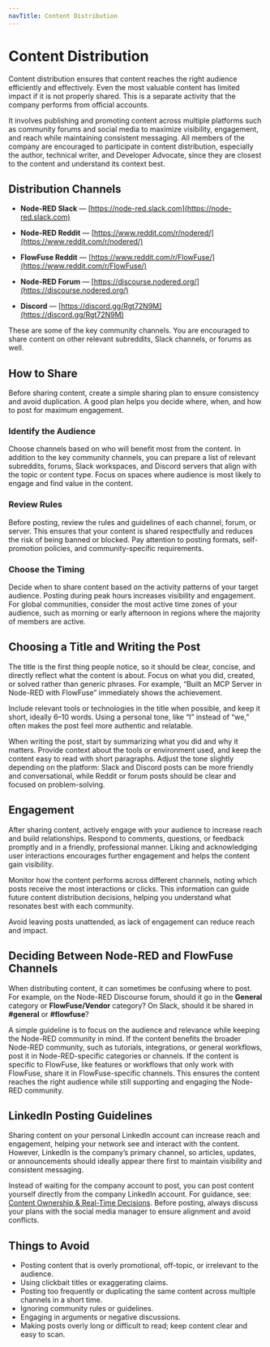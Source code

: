 ```yaml
---
navTitle: Content Distribution
---
```


# Content Distribution

Content distribution ensures that content reaches the right audience efficiently and effectively. Even the most valuable content has limited impact if it is not properly shared. This is a separate activity that the company performs from official accounts.  

It involves publishing and promoting content across multiple platforms such as community forums and social media to maximize visibility, engagement, and reach while maintaining consistent messaging. All members of the company are encouraged to participate in content distribution, especially the author, technical writer, and Developer Advocate, since they are closest to the content and understand its context best.

## Distribution Channels

- **Node-RED Slack** — [https://node-red.slack.com](https://node-red.slack.com)  

- **Node-RED Reddit** — [https://www.reddit.com/r/nodered/](https://www.reddit.com/r/nodered/)   

- **FlowFuse Reddit** — [https://www.reddit.com/r/FlowFuse/](https://www.reddit.com/r/FlowFuse/)  

- **Node-RED Forum** — [https://discourse.nodered.org/](https://discourse.nodered.org/)  

- **Discord** — [https://discord.gg/Rgt72N9M](https://discord.gg/Rgt72N9M)

These are some of the key community channels. You are encouraged to share content on other relevant subreddits, Slack channels, or forums as well.

## How to Share

Before sharing content, create a simple sharing plan to ensure consistency and avoid duplication. A good plan helps you decide where, when, and how to post for maximum engagement.

### Identify the Audience

Choose channels based on who will benefit most from the content. In addition to the key community channels, you can prepare a list of relevant subreddits, forums, Slack workspaces, and Discord servers that align with the topic or content type. Focus on spaces where audience is most likely to engage and find value in the content.

### Review Rules

Before posting, review the rules and guidelines of each channel, forum, or server. This ensures that your content is shared respectfully and reduces the risk of being banned or blocked. Pay attention to posting formats, self-promotion policies, and community-specific requirements.

### Choose the Timing

Decide when to share content based on the activity patterns of your target audience. Posting during peak hours increases visibility and engagement. For global communities, consider the most active time zones of your audience, such as morning or early afternoon in regions where the majority of members are active.  

## Choosing a Title and Writing the Post

The title is the first thing people notice, so it should be clear, concise, and directly reflect what the content is about. Focus on what you did, created, or solved rather than generic phrases. For example, “Built an MCP Server in Node-RED with FlowFuse” immediately shows the achievement.  

Include relevant tools or technologies in the title when possible, and keep it short, ideally 6–10 words. Using a personal tone, like “I” instead of “we,” often makes the post feel more authentic and relatable.  

When writing the post, start by summarizing what you did and why it matters. Provide context about the tools or environment used, and keep the content easy to read with short paragraphs. Adjust the tone slightly depending on the platform: Slack and Discord posts can be more friendly and conversational, while Reddit or forum posts should be clear and focused on problem-solving.

## Engagement

After sharing content, actively engage with your audience to increase reach and build relationships. Respond to comments, questions, or feedback promptly and in a friendly, professional manner. Liking and acknowledging user interactions encourages further engagement and helps the content gain visibility.  

Monitor how the content performs across different channels, noting which posts receive the most interactions or clicks. This information can guide future content distribution decisions, helping you understand what resonates best with each community.  

Avoid leaving posts unattended, as lack of engagement can reduce reach and impact.

## Deciding Between Node-RED and FlowFuse Channels

When distributing content, it can sometimes be confusing where to post. For example, on the Node-RED Discourse forum, should it go in the **General** category or **FlowFuse/Vendor** category? On Slack, should it be shared in **#general** or **#flowfuse**?  

A simple guideline is to focus on the audience and relevance while keeping the Node-RED community in mind. If the content benefits the broader Node-RED community, such as tutorials, integrations, or general workflows, post it in Node-RED-specific categories or channels. If the content is specific to FlowFuse, like features or workflows that only work with FlowFuse, share it in FlowFuse-specific channels. This ensures the content reaches the right audience while still supporting and engaging the Node-RED community.

## LinkedIn Posting Guidelines

Sharing content on your personal LinkedIn account can increase reach and engagement, helping your network see and interact with the content. However, LinkedIn is the company’s primary channel, so articles, updates, or announcements should ideally appear there first to maintain visibility and consistent messaging.  

Instead of waiting for the company account to post, you can post content yourself directly from the company LinkedIn account. For guidance, see: [Content Ownership & Real-Time Decisions](https://flowfuse.com/handbook/marketing/social-media/#content-ownership-%26-real-time-decisions). Before posting, always discuss your plans with the social media manager to ensure alignment and avoid conflicts.

## Things to Avoid

- Posting content that is overly promotional, off-topic, or irrelevant to the audience.  
- Using clickbait titles or exaggerating claims.
- Posting too frequently or duplicating the same content across multiple channels in a short time.  
- Ignoring community rules or guidelines.  
- Engaging in arguments or negative discussions.  
- Making posts overly long or difficult to read; keep content clear and easy to scan.